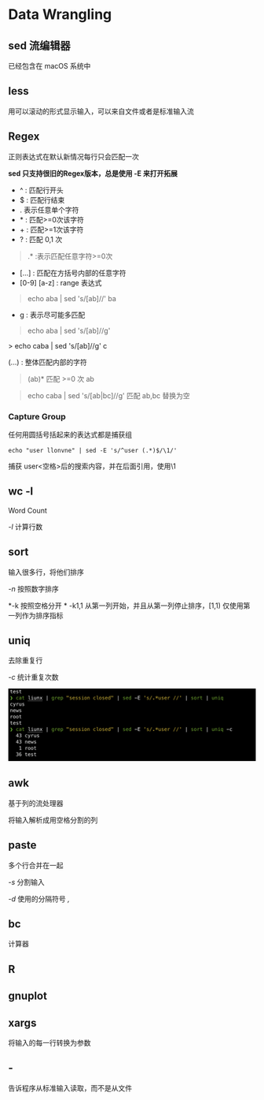 # Data Wrangling

## sed 流编辑器
已经包含在 macOS 系统中

## less
用可以滚动的形式显示输入，可以来自文件或者是标准输入流

## Regex
正则表达式在默认新情况每行只会匹配一次

**sed 只支持很旧的Regex版本，总是使用 -E 来打开拓展**

* ^ : 匹配行开头
* $ : 匹配行结束 
* . 表示任意单个字符
* <pattern>* : 匹配>=0次该字符
* <pattern>+ : 匹配>=1次该字符
* <pattern>? : 匹配 0,1 次
> .* :表示匹配任意字符>=0次

* [...<pattern>] : 匹配在方括号内部的任意字符
* [0-9] [a-z] : range 表达式

> echo aba | sed 's/[ab]//'
ba

* g : 表示尽可能多匹配

> echo aba | sed 's/[ab]//g'
<Nothing>
> echo caba | sed 's/[ab]//g'
c

(...<pattern>) : 整体匹配内部的字符
> (ab)* 匹配 >=0 次 ab

> echo caba | sed 's/[ab|bc]//g'
匹配 ab,bc 替换为空

### Capture Group
任何用圆括号括起来的表达式都是捕获组
```shell
echo "user llonvne" | sed -E 's/^user (.*)$/\1/'
```
捕获 user<空格>后的搜索内容，并在后面引用，使用\1

## wc -l

Word Count 

*-l* 计算行数

## sort

输入很多行，将他们排序

*-n* 按照数字排序

*-k 按照空格分开 * -k1,1 从第一列开始，并且从第一列停止排序，[1,1) 仅使用第一列作为排序指标



## uniq

去除重复行

*-c* 统计重复次数

<img src="./assets/CleanShot%202024-01-04%20at%2019.14.36@2x.png" alt="CleanShot 2024-01-04 at 19.14.36@2x" style="zoom:50%;" />

## awk

基于列的流处理器

将输入解析成用空格分割的列

## paste

多个行合并在一起 

*-s* 分割输入 

*-d* 使用的分隔符号 *,*

## bc

计算器

## R

## gnuplot

## xargs 

将输入的每一行转换为参数

## - 

告诉程序从标准输入读取，而不是从文件
